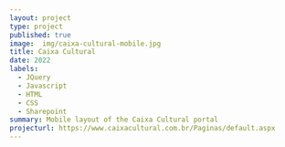 ```yaml
---
layout: project
type: project
published: true
image:  img/caixa-cultural-mobile.jpg
title: Caixa Cultural
date: 2022
labels:
  - JQuery
  - Javascript
  - HTML
  - CSS
  - Sharepoint
summary: Mobile layout of the Caixa Cultural portal
projecturl: https://www.caixacultural.com.br/Paginas/default.aspx
---
```

